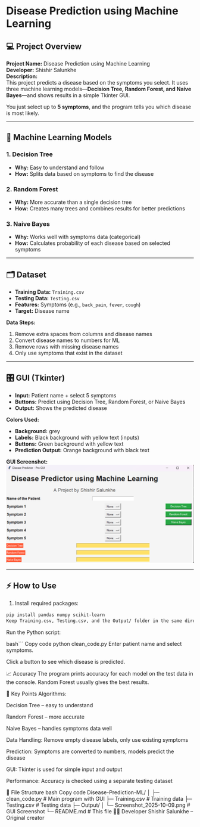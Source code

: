 # Disease Prediction using Machine Learning

## 💻 Project Overview

**Project Name:** Disease Prediction using Machine Learning  
**Developer:** Shishir Salunkhe  
**Description:**  
This project predicts a disease based on the symptoms you select. It uses three machine learning models—**Decision Tree, Random Forest, and Naive Bayes**—and shows results in a simple Tkinter GUI.  

You just select up to **5 symptoms**, and the program tells you which disease is most likely.

---

## 🧠 Machine Learning Models

### 1. Decision Tree
- **Why:** Easy to understand and follow  
- **How:** Splits data based on symptoms to find the disease

### 2. Random Forest
- **Why:** More accurate than a single decision tree  
- **How:** Creates many trees and combines results for better predictions

### 3. Naive Bayes
- **Why:** Works well with symptoms data (categorical)  
- **How:** Calculates probability of each disease based on selected symptoms

---

## 🗂️ Dataset

- **Training Data:** `Training.csv`  
- **Testing Data:** `Testing.csv`  
- **Features:** Symptoms (e.g., `back_pain`, `fever`, `cough`)  
- **Target:** Disease name  

**Data Steps:**  
1. Remove extra spaces from columns and disease names  
2. Convert disease names to numbers for ML  
3. Remove rows with missing disease names  
4. Only use symptoms that exist in the dataset  

---

## 🎛️ GUI (Tkinter)

- **Input:** Patient name + select 5 symptoms  
- **Buttons:** Predict using Decision Tree, Random Forest, or Naive Bayes  
- **Output:** Shows the predicted disease  

**Colors Used:**  
- **Background:** grey
- **Labels:** Black background with yellow text (inputs)  
- **Buttons:** Green background with yellow text  
- **Prediction Output:** Orange background with black text  

**GUI Screenshot:**  
![GUI Output](Output/Screenshot.png)

---

## ⚡ How to Use

1. Install required packages:
```bash
pip install pandas numpy scikit-learn
Keep Training.csv, Testing.csv, and the Output/ folder in the same directory as clean_code.py.
```
Run the Python script:

bash```
Copy code
python clean_code.py
Enter patient name and select symptoms.

Click a button to see which disease is predicted.

📈 Accuracy
The program prints accuracy for each model on the test data in the console.
Random Forest usually gives the best results.

📝 Key Points
Algorithms:

Decision Tree – easy to understand

Random Forest – more accurate

Naive Bayes – handles symptoms data well

Data Handling: Remove empty disease labels, only use existing symptoms

Prediction: Symptoms are converted to numbers, models predict the disease

GUI: Tkinter is used for simple input and output

Performance: Accuracy is checked using a separate testing dataset

📁 File Structure
bash
Copy code
Disease-Prediction-ML/
│
├─ clean_code.py                 # Main program with GUI
├─ Training.csv                  # Training data
├─ Testing.csv                   # Testing data
├─ Output/
│   └─ Screenshot_2025-10-09.png   # GUI Screenshot
└─ README.md                     # This file
👨‍💻 Developer
Shishir Salunkhe – Original creator
